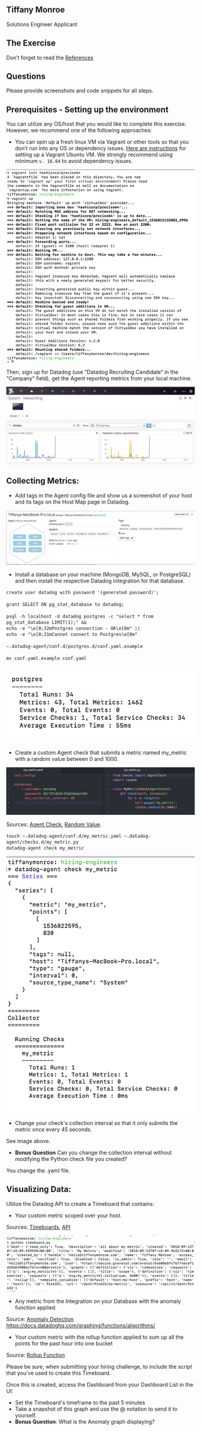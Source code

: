 ## Tiffany Monroe
Solutions Engineer Applicant

## The Exercise

Don’t forget to read the [References](https://github.com/DataDog/hiring-engineers/blob/solutions-engineer/README.md#references)

## Questions

Please provide screenshots and code snippets for all steps.

## Prerequisites - Setting up the environment

You can utilize any OS/host that you would like to complete this exercise. However, we recommend one of the following approaches:

* You can spin up a fresh linux VM via Vagrant or other tools so that you don’t run into any OS or dependency issues. [Here are instructions](https://github.com/DataDog/hiring-engineers/blob/solutions-engineer/README.md#vagrant) for setting up a Vagrant Ubuntu VM. We strongly recommend using minimum `v. 16.04` to avoid dependency issues.

<img src="img/vagrant.png" />

Then, sign up for Datadog (use “Datadog Recruiting Candidate” in the “Company” field), get the Agent reporting metrics from your local machine.

<img src="img/network.png" />


## Collecting Metrics:

* Add tags in the Agent config file and show us a screenshot of your host and its tags on the Host Map page in Datadog.

<img src="img/tags.png" />

* Install a database on your machine (MongoDB, MySQL, or PostgreSQL) and then install the respective Datadog integration for that database.

```
create user datadog with password '(generated password)';

grant SELECT ON pg_stat_database to datadog;

psql -h localhost -U datadog postgres -c "select * from pg_stat_database LIMIT(1);" &&
echo -e "\e[0;32mPostgres connection - OK\e[0m" ||
echo -e "\e[0;31mCannot connect to Postgres\e[0m"

~.datadog-agent/conf.d/postgres.d/conf.yaml.example

mv conf.yaml.example conf.yaml
```
<img src="img/postgres.png" />

* Create a custom Agent check that submits a metric named my_metric with a random value between 0 and 1000.

<img src="img/metric.png" />

Sources: [Agent Check](https://docs.datadoghq.com/developers/agent_checks/),  [Random Value](https://www.pythoncentral.io/how-to-generate-a-random-number-in-python/).


```
touch ~.datadog-agent/conf.d/my_metric.yaml ~.datadog-agent/checks.d/my_metric.py
datadog-agent check my_metric
```

<img src="img/metric_check.png" />


* Change your check's collection interval so that it only submits the metric once every 45 seconds.

See image above.


* **Bonus Question** Can you change the collection interval without modifying the Python check file you created?

You change the .yaml file.


## Visualizing Data:

Utilize the Datadog API to create a Timeboard that contains:


* Your custom metric scoped over your host.

Sources: [Timeboards](https://docs.datadoghq.com/graphing/dashboards/timeboard/),
[API](https://docs.datadoghq.com/api/?lang=python#timeboards)

<img src="img/timeboard.png" />


* Any metric from the Integration on your Database with the anomaly function applied.

Source: [Anomaly Detection](https://docs.datadoghq.com/api/?lang=python#create-a-monitor)
https://docs.datadoghq.com/graphing/functions/algorithms/


* Your custom metric with the rollup function applied to sum up all the points for the past hour into one bucket

Source: [Rollup Function](https://docs.datadoghq.com/graphing/functions/rollup/)



Please be sure, when submitting your hiring challenge, to include the script that you've used to create this Timeboard.

Once this is created, access the Dashboard from your Dashboard List in the UI:

* Set the Timeboard's timeframe to the past 5 minutes
* Take a snapshot of this graph and use the @ notation to send it to yourself.
* **Bonus Question**: What is the Anomaly graph displaying?
